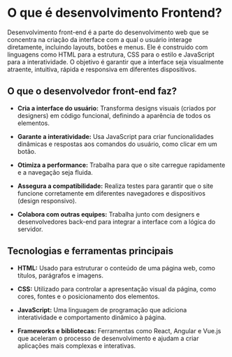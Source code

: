 # O que é desenvolvimento Frontend?

Desenvolvimento front-end é a parte do desenvolvimento web que se
concentra na criação da interface com a qual o usuário interage
diretamente, incluindo layouts, botões e menus. Ele é construido com
linguagens como HTML para a estrutura, CSS para o estilo e
JavaScript para a interatividade. O objetivo é garantir que a interface
seja visualmente atraente, intuitiva, rápida e responsiva em diferentes
dispositivos.

## O que o desenvolvedor front-end faz?

* **Cria a interface do usuário:** Transforma designs visuais (criados
  por designers) em código funcional, definindo a aparência de todos
  os elementos.

* **Garante a interatividade:** Usa JavaScript para criar
  funcionalidades dinâmicas e respostas aos comandos do usuário,
  como clicar em um botão.

* **Otimiza a performance:** Trabalha para que o site carregue
  rapidamente e a navegação seja fluida.

* **Assegura a compatibilidade:** Realiza testes para garantir que o
  site funcione corretamente em diferentes navegadores e
  dispositivos (design responsivo).

* **Colabora com outras equipes:** Trabalha junto com designers e
  desenvolvedores back-end para integrar a interface com a lógica do
  servidor.

## Tecnologias e ferramentas principais

* **HTML:** Usado para estruturar o conteúdo de uma página web, como
  títulos, parágrafos e imagens.

* **CSS:** Utilizado para controlar a apresentação visual da página,
  como cores, fontes e o posicionamento dos elementos.

* **JavaScript:** Uma linguagem de programação que adiciona
  interatividade e comportamento dinâmico à página.

* **Frameworks e bibliotecas:** Ferramentas como React, Angular e
  Vue.js que aceleram o processo de desenvolvimento e ajudam a
  criar aplicações mais complexas e interativas.
